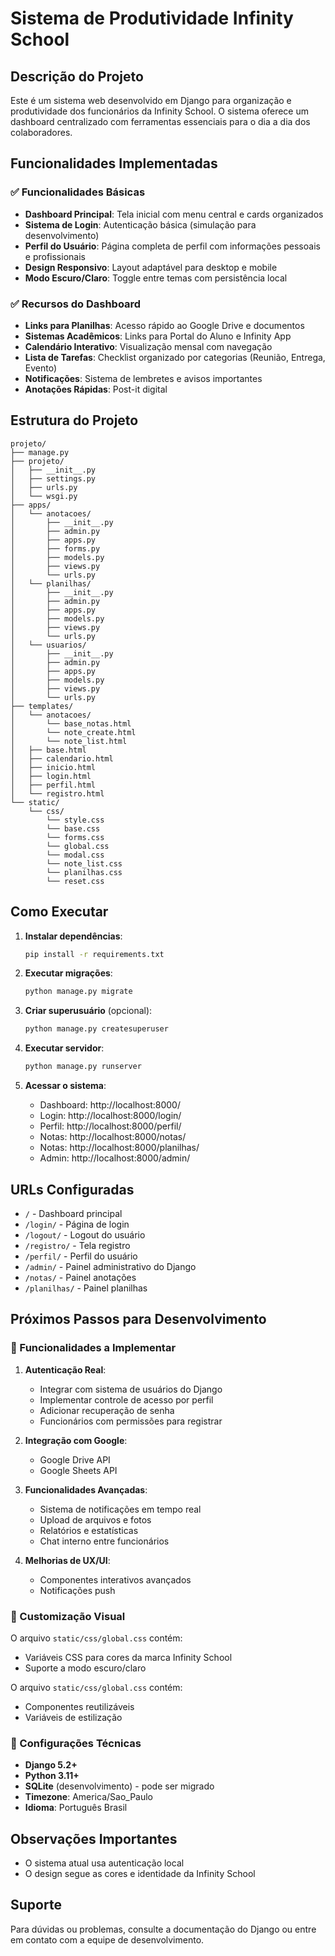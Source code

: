 # Sistema de Produtividade Infinity School

## Descrição do Projeto

Este é um sistema web desenvolvido em Django para organização e produtividade dos funcionários da Infinity School. O sistema oferece um dashboard centralizado com ferramentas essenciais para o dia a dia dos colaboradores.

## Funcionalidades Implementadas

### ✅ Funcionalidades Básicas
- **Dashboard Principal**: Tela inicial com menu central e cards organizados
- **Sistema de Login**: Autenticação básica (simulação para desenvolvimento)
- **Perfil do Usuário**: Página completa de perfil com informações pessoais e profissionais
- **Design Responsivo**: Layout adaptável para desktop e mobile
- **Modo Escuro/Claro**: Toggle entre temas com persistência local

### ✅ Recursos do Dashboard
- **Links para Planilhas**: Acesso rápido ao Google Drive e documentos
- **Sistemas Acadêmicos**: Links para Portal do Aluno e Infinity App
- **Calendário Interativo**: Visualização mensal com navegação
- **Lista de Tarefas**: Checklist organizado por categorias (Reunião, Entrega, Evento)
- **Notificações**: Sistema de lembretes e avisos importantes
- **Anotações Rápidas**: Post-it digital

## Estrutura do Projeto

```
projeto/
├── manage.py
├── projeto/
│   ├── __init__.py
│   ├── settings.py
│   ├── urls.py
│   └── wsgi.py
├── apps/
│   └── anotacoes/
│       ├── __init__.py
│       ├── admin.py
│       ├── apps.py
│       ├── forms.py
│       ├── models.py
│       ├── views.py
│       └── urls.py
│   └── planilhas/
│       ├── __init__.py
│       ├── admin.py
│       ├── apps.py
│       ├── models.py
│       ├── views.py
│       └── urls.py
│   └── usuarios/
│       ├── __init__.py
│       ├── admin.py
│       ├── apps.py
│       ├── models.py
│       ├── views.py
│       └── urls.py
├── templates/
│   └── anotacoes/
│       └── base_notas.html
│       └── note_create.html
│       └── note_list.html
│   ├── base.html
│   ├── calendario.html
│   ├── inicio.html
│   ├── login.html
│   ├── perfil.html
│   └── registro.html
└── static/
    └── css/
        └── style.css
        └── base.css
        └── forms.css
        └── global.css
        └── modal.css
        └── note_list.css
        └── planilhas.css
        └── reset.css
```

## Como Executar

1. **Instalar dependências**:
   ```bash
   pip install -r requirements.txt
   ```

2. **Executar migrações**:
   ```bash
   python manage.py migrate
   ```

3. **Criar superusuário** (opcional):
   ```bash
   python manage.py createsuperuser
   ```

4. **Executar servidor**:
   ```bash
   python manage.py runserver
   ```

5. **Acessar o sistema**:
   - Dashboard: http://localhost:8000/
   - Login: http://localhost:8000/login/
   - Perfil: http://localhost:8000/perfil/
   - Notas: http://localhost:8000/notas/
   - Notas: http://localhost:8000/planilhas/
   - Admin: http://localhost:8000/admin/

## URLs Configuradas

- `/` - Dashboard principal
- `/login/` - Página de login
- `/logout/` - Logout do usuário
- `/registro/` - Tela registro
- `/perfil/` - Perfil do usuário
- `/admin/` - Painel administrativo do Django
- `/notas/` - Painel anotações
- `/planilhas/` - Painel planilhas

## Próximos Passos para Desenvolvimento

### 🔄 Funcionalidades a Implementar

1. **Autenticação Real**:
   - Integrar com sistema de usuários do Django
   - Implementar controle de acesso por perfil
   - Adicionar recuperação de senha
   - Funcionários com permissões para registrar

2. **Integração com Google**:
   - Google Drive API
   - Google Sheets API

3. **Funcionalidades Avançadas**:
   - Sistema de notificações em tempo real
   - Upload de arquivos e fotos
   - Relatórios e estatísticas
   - Chat interno entre funcionários

4. **Melhorias de UX/UI**:
   - Componentes interativos avançados
   - Notificações push

### 🎨 Customização Visual

O arquivo `static/css/global.css` contém:
- Variáveis CSS para cores da marca Infinity School
- Suporte a modo escuro/claro
  
O arquivo `static/css/global.css` contém:
- Componentes reutilizáveis
- Variáveis de estilização

### 🔧 Configurações Técnicas

- **Django 5.2+**
- **Python 3.11+**
- **SQLite** (desenvolvimento) - pode ser migrado
- **Timezone**: America/Sao_Paulo
- **Idioma**: Português Brasil

## Observações Importantes

- O sistema atual usa autenticação local
- O design segue as cores e identidade da Infinity School

## Suporte

Para dúvidas ou problemas, consulte a documentação do Django ou entre em contato com a equipe de desenvolvimento.


